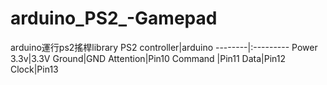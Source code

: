 # arduino_PS2_-Gamepad
arduino運行ps2搖桿library
PS2 controller|arduino
--------|:---------
Power 3.3v|3.3V
Ground|GND
Attention|Pin10
Command	|Pin11
Data|Pin12
Clock|Pin13

